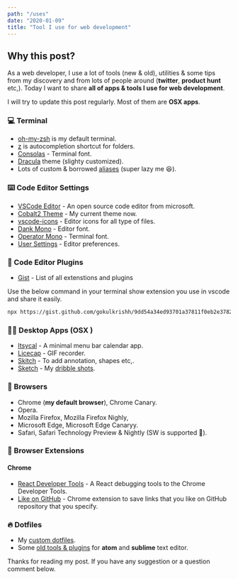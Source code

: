 ```yaml
---
path: "/uses"
date: "2020-01-09"
title: "Tool I use for web development"
---
```


## Why this post?

As a web developer, I use a lot of tools (new & old), utilities & some tips from my discovery and from lots of people
around (**twitter**, **product hunt** etc,). Today I want to share **all of apps & tools I use for web development**.

I will try to update this post regularly. Most of them are **OSX apps**.

### 💻 Terminal

- [oh-my-zsh](https://github.com/robbyrussell/oh-my-zsh) is my default terminal.
- [z](https://github.com/rupa/z) is autocompletion shortcut for folders.
- [Consolas](https://www.fonts.com/font/microsoft-corporation/consolas?QueryFontType=Web&src=GoogleWebFonts) - Terminal font.
- [Dracula](https://draculatheme.com/zsh/) theme (slighty customized).
- Lots of custom & borrowed [aliases](https://github.com/gokulkrishh/dotfiles/blob/master/oh-my-zsh/aliases) (super lazy me 😆).

### ⌨️ Code Editor Settings

- [VSCode Editor](https://code.visualstudio.com/Download) - An open source code editor from microsoft.
- [Cobalt2 Theme](https://marketplace.visualstudio.com/items?itemName=wesbos.theme-cobalt2) - My current theme now.
- [vscode-icons](https://marketplace.visualstudio.com/items?itemName=robertohuertasm.vscode-icons) - Editor icons for all type of files.
- [Dank Mono](https://dank.sh/) - Editor font.
- [Operator Mono](https://www.typography.com/fonts/operator/styles/operatormonoscreensmart) - Terminal font.
- [User Settings](https://github.com/gokulkrishh/dotfiles/blob/master/vscode/user-settings.json) - Editor preferences.

### 🔧 Code Editor Plugins

- [Gist](https://gist.github.com/gokulkrishh/6a8b841f594ff451d66bbcc77307a779) - List of all extenstions and plugins

Use the below command in your terminal show extension you use in vscode and share it easily.

```bash
npx https://gist.github.com/gokulkrishh/9dd54a34ed93701a37811f0eb2e37822
```

### 👨‍💻 Desktop Apps (OSX )

- [Itsycal](https://www.mowglii.com/itsycal/) - A minimal menu bar calendar app.
- [Licecap](https://www.cockos.com/licecap/) - GIF recorder.
- [Skitch](https://evernote.com/products/skitch) - To add annotation, shapes etc,.
- [Sketch](https://www.sketchapp.com/) - My [dribble shots](https://dribbble.com/gokulkrishh).

### 🎉 Browsers

- Chrome (**my default browser**), Chrome Canary.
- Opera.
- Mozilla Firefox, Mozilla Firefox Nighly,
- Microsoft Edge, Microsoft Edge Canaryy.
- Safari, Safari Technology Preview & Nightly (SW is supported 😬).

### 🔩 Browser Extensions

#### Chrome

- [React Developer Tools](https://chrome.google.com/webstore/detail/react-developer-tools/fmkadmapgofadopljbjfkapdkoienihi?hl=en) - A React debugging tools to the Chrome Developer Tools.
- [Like on GitHub](https://chrome.google.com/webstore/detail/like-on-github/fbkngleiiccokoifohhjhlagkejlphkj) - Chrome extension to save links that you like on GitHub repository that you specify.

### 🔥 Dotfiles

- My [custom dotfiles](https://github.com/gokulkrishh/dotfiles).
- Some [old tools & plugins](https://github.com/gokulkrishh/Tools-I-use) for **atom** and **sublime** text editor.

Thanks for reading my post. If you have any suggestion or a question comment below.
